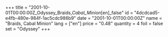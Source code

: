 +++
title = "2001-10-01T00:00:00Z_Odyssey_Braids,_Cabal_Minion_[en]_false"
id = "4dcdcad5-e4fb-480e-984f-1ac5cdc986b9"
date = "2001-10-01T00:00:00Z"
name = "Braids, Cabal Minion"
lang = ["en"]
price = "0.48"
quantity = 4
foil = false
set = "Odyssey"
+++
